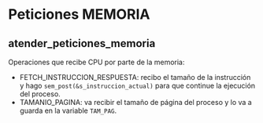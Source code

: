 # Peticiones MEMORIA

## atender_peticiones_memoria

Operaciones que recibe CPU por parte de la memoria:

- FETCH_INSTRUCCION_RESPUESTA: recibo el tamaño de la instrucción y hago `sem_post(&s_instruccion_actual)` para que continue la ejecución del proceso.
- TAMANIO_PAGINA: va recibir el tamaño de página del proceso y lo va a guarda en la variable `TAM_PAG`.
